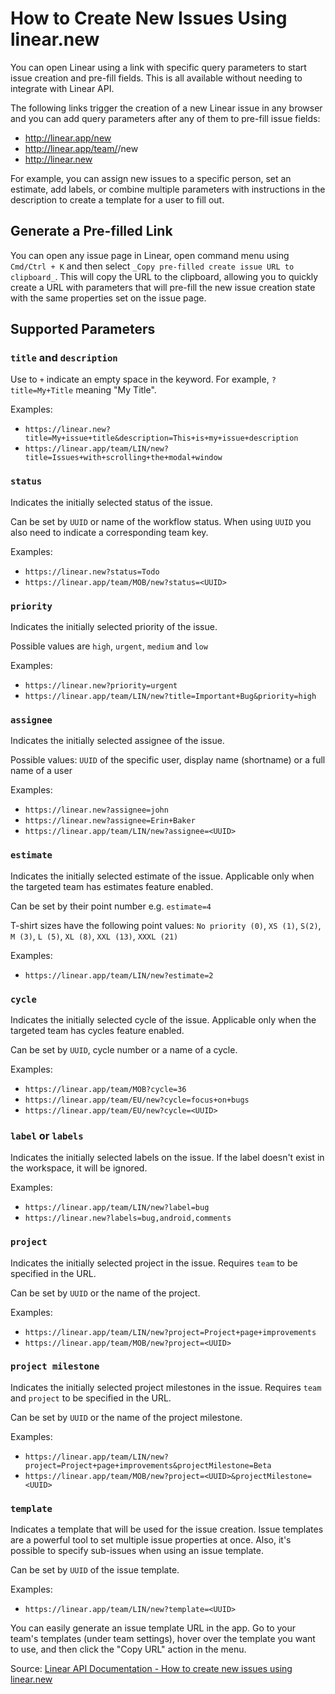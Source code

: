 # How to Create New Issues Using linear.new

You can open Linear using a link with specific query parameters to start issue creation and pre-fill fields. This is all available without needing to integrate with Linear API.

The following links trigger the creation of a new Linear issue in any browser and you can add query parameters after any of them to pre-fill issue fields:

* http://linear.app/new
* http://linear.app/team/<team ID>/new
* http://linear.new

For example, you can assign new issues to a specific person, set an estimate, add labels, or combine multiple parameters with instructions in the description to create a template for a user to fill out.

## Generate a Pre-filled Link

You can open any issue page in Linear, open command menu using `Cmd/Ctrl + K` and then select `_Copy pre-filled create issue URL to clipboard_`. This will copy the URL to the clipboard, allowing you to quickly create a URL with parameters that will pre-fill the new issue creation state with the same properties set on the issue page.

## Supported Parameters

### `title` and `description`

Use to `+` indicate an empty space in the keyword. For example, `?title=My+Title` meaning "My Title".

Examples:

* `https://linear.new?title=My+issue+title&description=This+is+my+issue+description`
* `https://linear.app/team/LIN/new?title=Issues+with+scrolling+the+modal+window`

### `status`

Indicates the initially selected status of the issue.

Can be set by `UUID` or name of the workflow status. When using `UUID` you also need to indicate a corresponding team key.

Examples:

* `https://linear.new?status=Todo`
* `https://linear.app/team/MOB/new?status=<UUID>`

### `priority`

Indicates the initially selected priority of the issue.

Possible values are `high`, `urgent`, `medium` and `low`

Examples:

* `https://linear.new?priority=urgent`
* `https://linear.app/team/LIN/new?title=Important+Bug&priority=high`

### `assignee`

Indicates the initially selected assignee of the issue.

Possible values: `UUID` of the specific user, display name (shortname) or a full name of a user

Examples:

* `https://linear.new?assignee=john`
* `https://linear.new?assignee=Erin+Baker`
* `https://linear.app/team/LIN/new?assignee=<UUID>`

### `estimate`

Indicates the initially selected estimate of the issue. Applicable only when the targeted team has estimates feature enabled.

Can be set by their point number e.g. `estimate=4`

T-shirt sizes have the following point values: `No priority (0)`, `XS (1)`, `S(2)`, `M (3)`, `L (5)`, `XL (8)`, `XXL (13)`, `XXXL (21)`

Examples:

* `https://linear.app/team/LIN/new?estimate=2`

### `cycle`

Indicates the initially selected cycle of the issue. Applicable only when the targeted team has cycles feature enabled.

Can be set by `UUID`, cycle number or a name of a cycle.

Examples:

* `https://linear.app/team/MOB?cycle=36`
* `https://linear.app/team/EU/new?cycle=focus+on+bugs`
* `https://linear.app/team/EU/new?cycle=<UUID>`

### `label` or `labels`

Indicates the initially selected labels on the issue. If the label doesn't exist in the workspace, it will be ignored.

Examples:

* `https://linear.app/team/LIN/new?label=bug`
* `https://linear.new?labels=bug,android,comments`

### `project`

Indicates the initially selected project in the issue. Requires `team` to be specified in the URL.

Can be set by `UUID` or the name of the project.

Examples:

* `https://linear.app/team/LIN/new?project=Project+page+improvements`
* `https://linear.app/team/MOB/new?project=<UUID>`

### `project milestone`

Indicates the initially selected project milestones in the issue. Requires `team` and `project` to be specified in the URL.

Can be set by `UUID` or the name of the project milestone.

Examples:

* `https://linear.app/team/LIN/new?project=Project+page+improvements&projectMilestone=Beta`
* `https://linear.app/team/MOB/new?project=<UUID>&projectMilestone=<UUID>`

### `template`

Indicates a template that will be used for the issue creation. Issue templates are a powerful tool to set multiple issue properties at once. Also, it's possible to specify sub-issues when using an issue template.

Can be set by `UUID` of the issue template.

Examples:

* `https://linear.app/team/LIN/new?template=<UUID>`

You can easily generate an issue template URL in the app. Go to your team's templates (under team settings), hover over the template you want to use, and then click the "Copy URL" action in the menu.

Source: [Linear API Documentation - How to create new issues using linear.new](https://developers.linear.app/docs/guides/how-to-create-new-issues-using-linear.new) 
